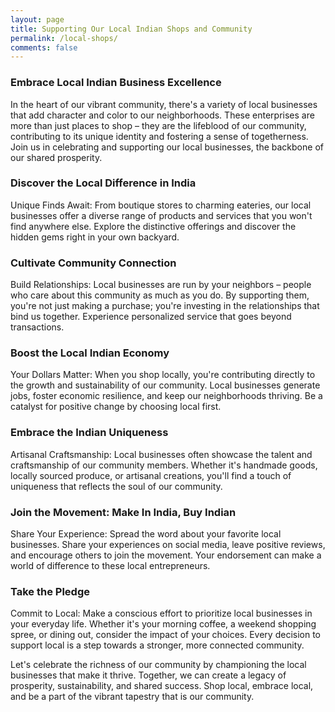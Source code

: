 ```yaml
---
layout: page
title: Supporting Our Local Indian Shops and Community
permalink: /local-shops/
comments: false
---
```



### Embrace Local Indian Business Excellence

In the heart of our vibrant community, there's a variety of local businesses that add character and color to our neighborhoods. These enterprises are more than just places to shop – they are the lifeblood of our community, contributing to its unique identity and fostering a sense of togetherness. Join us in celebrating and supporting our local businesses, the backbone of our shared prosperity.

### Discover the Local Difference in India
Unique Finds Await: From boutique stores to charming eateries, our local businesses offer a diverse range of products and services that you won't find anywhere else. Explore the distinctive offerings and discover the hidden gems right in your own backyard.

### Cultivate Community Connection
Build Relationships: Local businesses are run by your neighbors – people who care about this community as much as you do. By supporting them, you're not just making a purchase; you're investing in the relationships that bind us together. Experience personalized service that goes beyond transactions.

### Boost the Local Indian Economy
Your Dollars Matter: When you shop locally, you're contributing directly to the growth and sustainability of our community. Local businesses generate jobs, foster economic resilience, and keep our neighborhoods thriving. Be a catalyst for positive change by choosing local first.

### Embrace the Indian Uniqueness
Artisanal Craftsmanship: Local businesses often showcase the talent and craftsmanship of our community members. Whether it's handmade goods, locally sourced produce, or artisanal creations, you'll find a touch of uniqueness that reflects the soul of our community.

### Join the Movement: Make In India, Buy Indian
Share Your Experience: Spread the word about your favorite local businesses. Share your experiences on social media, leave positive reviews, and encourage others to join the movement. Your endorsement can make a world of difference to these local entrepreneurs.

### Take the Pledge
Commit to Local: Make a conscious effort to prioritize local businesses in your everyday life. Whether it's your morning coffee, a weekend shopping spree, or dining out, consider the impact of your choices. Every decision to support local is a step towards a stronger, more connected community.

Let's celebrate the richness of our community by championing the local businesses that make it thrive. Together, we can create a legacy of prosperity, sustainability, and shared success. Shop local, embrace local, and be a part of the vibrant tapestry that is our community.

